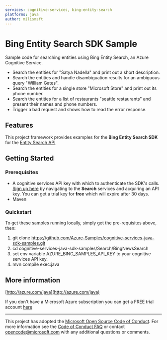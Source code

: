 ```yaml
---
services: cognitive-services, bing-entity-search
platforms: java
author: milismsft
---
```


# Bing Entity Search SDK Sample ##

Sample code for searching entities using Bing Entity Search, an Azure Cognitive Service.
- Search the entities for "Satya Nadella" and print out a short description.
- Search the entities and handle disambiguation results for an ambiguous query "William Gates".
- Search the entities for a single store "Microsoft Store" and print out its phone number.
- Search the entities for a list of restaurants "seattle restaurants" and present their names and phone numbers.
- Trigger a bad request and shows how to read the error response.


## Features

This project framework provides examples for the **Bing Entity Search SDK** for the [Entity Search API](https://azure.microsoft.com/en-us/services/cognitive-services/)

## Getting Started

### Prerequisites

- A cognitive services API key with which to authenticate the SDK's calls. [Sign up here](https://azure.microsoft.com/en-us/services/cognitive-services/directory/) by navigating to the **Search** services and acquiring an API key. You can get a trial key for **free** which will expire after 30 days.
- Maven

### Quickstart

To get these samples running locally, simply get the pre-requisites above, then:

1. git clone https://github.com/Azure-Samples/cognitive-services-java-sdk-samples.git
2. cd cognitive-services-java-sdk-samples/Search/BingNewsSearch
3. set env variable AZURE_BING_SAMPLES_API_KEY to your cognitive services API key.
4. mvn compile exec:java

## More information ##

[http://azure.com/java](http://azure.com/java)

If you don't have a Microsoft Azure subscription you can get a FREE trial account [here](http://go.microsoft.com/fwlink/?LinkId=330212)

---

This project has adopted the [Microsoft Open Source Code of Conduct](https://opensource.microsoft.com/codeofconduct/). For more information see the [Code of Conduct FAQ](https://opensource.microsoft.com/codeofconduct/faq/) or contact [opencode@microsoft.com](mailto:opencode@microsoft.com) with any additional questions or comments.